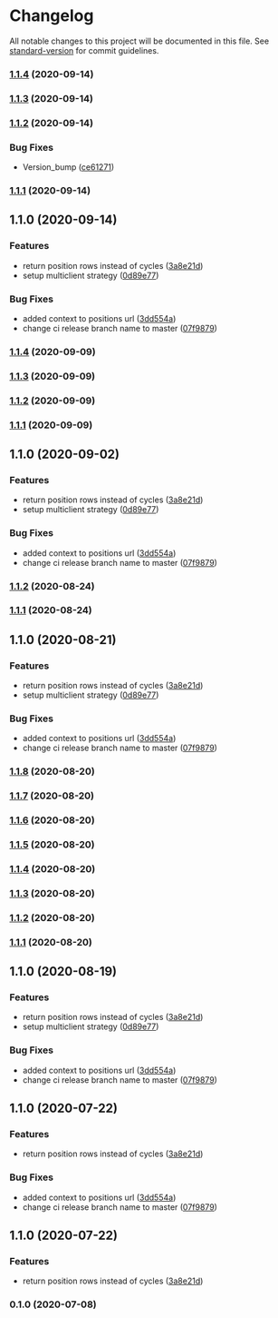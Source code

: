 # Changelog

All notable changes to this project will be documented in this file. See [standard-version](https://github.com/conventional-changelog/standard-version) for commit guidelines.

### [1.1.4](https://github-api.mcvl-engineering.com/vocalink-portal/cp-api-management/compare/v1.1.3...v1.1.4) (2020-09-14)

### [1.1.3](https://github-api.mcvl-engineering.com/vocalink-portal/cp-api-management/compare/v1.1.2...v1.1.3) (2020-09-14)

### [1.1.2](https://github-api.mcvl-engineering.com/vocalink-portal/cp-api-management/compare/v1.1.1...v1.1.2) (2020-09-14)


### Bug Fixes

* Version_bump ([ce61271](https://github-api.mcvl-engineering.com/vocalink-portal/cp-api-management/commit/ce61271fb7151e0673603b42e76b0e7cded9cd1c))

### [1.1.1](https://github-api.mcvl-engineering.com/vocalink-portal/cp-api-management/compare/v1.1.0...v1.1.1) (2020-09-14)

## 1.1.0 (2020-09-14)


### Features

* return position rows instead of cycles ([3a8e21d](https://github-api.mcvl-engineering.com/vocalink-portal/cp-api-management/commit/3a8e21dac08f140d156050e6baef1c450d0d879c))
* setup multiclient strategy ([0d89e77](https://github-api.mcvl-engineering.com/vocalink-portal/cp-api-management/commit/0d89e7770a2b908bb150c0c96323c24da9c8c3d4))


### Bug Fixes

* added context to positions url ([3dd554a](https://github-api.mcvl-engineering.com/vocalink-portal/cp-api-management/commit/3dd554aed3a3353cfb9bf7467273911a578d39f5))
* change ci release branch name to master ([07f9879](https://github-api.mcvl-engineering.com/vocalink-portal/cp-api-management/commit/07f9879c8629f56f9276a24cddd3e20b5a8144f6))

### [1.1.4](https://github-api.mcvl-engineering.com/vocalink-portal/cp-api-management/compare/v1.1.3...v1.1.4) (2020-09-09)

### [1.1.3](https://github-api.mcvl-engineering.com/vocalink-portal/cp-api-management/compare/v1.1.2...v1.1.3) (2020-09-09)

### [1.1.2](https://github-api.mcvl-engineering.com/vocalink-portal/cp-api-management/compare/v1.1.1...v1.1.2) (2020-09-09)

### [1.1.1](https://github-api.mcvl-engineering.com/vocalink-portal/cp-api-management/compare/v1.1.0...v1.1.1) (2020-09-09)

## 1.1.0 (2020-09-02)


### Features

* return position rows instead of cycles ([3a8e21d](https://github-api.mcvl-engineering.com/vocalink-portal/cp-api-management/commit/3a8e21dac08f140d156050e6baef1c450d0d879c))
* setup multiclient strategy ([0d89e77](https://github-api.mcvl-engineering.com/vocalink-portal/cp-api-management/commit/0d89e7770a2b908bb150c0c96323c24da9c8c3d4))


### Bug Fixes

* added context to positions url ([3dd554a](https://github-api.mcvl-engineering.com/vocalink-portal/cp-api-management/commit/3dd554aed3a3353cfb9bf7467273911a578d39f5))
* change ci release branch name to master ([07f9879](https://github-api.mcvl-engineering.com/vocalink-portal/cp-api-management/commit/07f9879c8629f56f9276a24cddd3e20b5a8144f6))

### [1.1.2](https://github-api.mcvl-engineering.com/vocalink-portal/cp-api-management/compare/v1.1.1...v1.1.2) (2020-08-24)

### [1.1.1](https://github-api.mcvl-engineering.com/vocalink-portal/cp-api-management/compare/v1.1.0...v1.1.1) (2020-08-24)

## 1.1.0 (2020-08-21)


### Features

* return position rows instead of cycles ([3a8e21d](https://github-api.mcvl-engineering.com/vocalink-portal/cp-api-management/commit/3a8e21dac08f140d156050e6baef1c450d0d879c))
* setup multiclient strategy ([0d89e77](https://github-api.mcvl-engineering.com/vocalink-portal/cp-api-management/commit/0d89e7770a2b908bb150c0c96323c24da9c8c3d4))


### Bug Fixes

* added context to positions url ([3dd554a](https://github-api.mcvl-engineering.com/vocalink-portal/cp-api-management/commit/3dd554aed3a3353cfb9bf7467273911a578d39f5))
* change ci release branch name to master ([07f9879](https://github-api.mcvl-engineering.com/vocalink-portal/cp-api-management/commit/07f9879c8629f56f9276a24cddd3e20b5a8144f6))

### [1.1.8](https://github-api.mcvl-engineering.com/vocalink-portal/cp-api-management/compare/v1.1.7...v1.1.8) (2020-08-20)

### [1.1.7](https://github-api.mcvl-engineering.com/vocalink-portal/cp-api-management/compare/v1.1.6...v1.1.7) (2020-08-20)

### [1.1.6](https://github-api.mcvl-engineering.com/vocalink-portal/cp-api-management/compare/v1.1.5...v1.1.6) (2020-08-20)

### [1.1.5](https://github-api.mcvl-engineering.com/vocalink-portal/cp-api-management/compare/v1.1.4...v1.1.5) (2020-08-20)

### [1.1.4](https://github-api.mcvl-engineering.com/vocalink-portal/cp-api-management/compare/v1.1.3...v1.1.4) (2020-08-20)

### [1.1.3](https://github-api.mcvl-engineering.com/vocalink-portal/cp-api-management/compare/v1.1.2...v1.1.3) (2020-08-20)

### [1.1.2](https://github-api.mcvl-engineering.com/vocalink-portal/cp-api-management/compare/v1.1.1...v1.1.2) (2020-08-20)

### [1.1.1](https://github-api.mcvl-engineering.com/vocalink-portal/cp-api-management/compare/v1.1.0...v1.1.1) (2020-08-20)

## 1.1.0 (2020-08-19)


### Features

* return position rows instead of cycles ([3a8e21d](https://github-api.mcvl-engineering.com/vocalink-portal/cp-api-management/commit/3a8e21dac08f140d156050e6baef1c450d0d879c))
* setup multiclient strategy ([0d89e77](https://github-api.mcvl-engineering.com/vocalink-portal/cp-api-management/commit/0d89e7770a2b908bb150c0c96323c24da9c8c3d4))


### Bug Fixes

* added context to positions url ([3dd554a](https://github-api.mcvl-engineering.com/vocalink-portal/cp-api-management/commit/3dd554aed3a3353cfb9bf7467273911a578d39f5))
* change ci release branch name to master ([07f9879](https://github-api.mcvl-engineering.com/vocalink-portal/cp-api-management/commit/07f9879c8629f56f9276a24cddd3e20b5a8144f6))

## 1.1.0 (2020-07-22)


### Features

* return position rows instead of cycles ([3a8e21d](https://github-api.mcvl-engineering.com/vocalink-portal/cp-api-management/commit/3a8e21dac08f140d156050e6baef1c450d0d879c))


### Bug Fixes

* added context to positions url ([3dd554a](https://github-api.mcvl-engineering.com/vocalink-portal/cp-api-management/commit/3dd554aed3a3353cfb9bf7467273911a578d39f5))
* change ci release branch name to master ([07f9879](https://github-api.mcvl-engineering.com/vocalink-portal/cp-api-management/commit/07f9879c8629f56f9276a24cddd3e20b5a8144f6))

## 1.1.0 (2020-07-22)


### Features

* return position rows instead of cycles ([3a8e21d](https://github-api.mcvl-engineering.com/vocalink-portal/cp-api-management/commit/3a8e21dac08f140d156050e6baef1c450d0d879c))

### 0.1.0 (2020-07-08)
